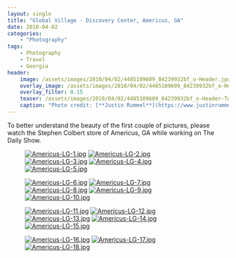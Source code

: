 ```yaml
---
layout: single
title: "Global Village - Discovery Center, Americus, GA"
date: 2010-04-02
categories:
    - "Photography"
tags:
    - Photography
    - Travel
    - Georgia
header:
    image: /assets/images/2010/04/02/4485109609_84239932bf_o-Header.jpg
    overlay_image: /assets/images/2010/04/02/4485109609_84239932bf_o-Header.jpg
    overlay_filter: 0.15
    teaser: /assets/images/2010/04/02/4485109609_84239932bf_o-Header-Twitter.jpg 		# Shrink image to 575 width
    caption: "Photo credit: [**Justin Rummel**](https://www.justinrummel.com)"
---
```


To better understand the beauty of the first couple of pictures, please watch the Stephen Colbert store of Americus, GA while working on The Daily Show.

<figure class="fifth">
<a href="{{ site.url }}/assets/images/2010/04/02/Americus-LG-1.jpg"><img src="{{ site.url }}/assets/images/2010/04/02/Americus-SM-1.jpg" title="Americus-LG-1.jpg" /></a>
<a href="{{ site.url }}/assets/images/2010/04/02/Americus-LG-2.jpg"><img src="{{ site.url }}/assets/images/2010/04/02/Americus-SM-2.jpg" title="Americus-LG-2.jpg" /></a>
<a href="{{ site.url }}/assets/images/2010/04/02/Americus-LG-3.jpg"><img src="{{ site.url }}/assets/images/2010/04/02/Americus-SM-3.jpg" title="Americus-LG-3.jpg" /></a>
<a href="{{ site.url }}/assets/images/2010/04/02/Americus-LG-4.jpg"><img src="{{ site.url }}/assets/images/2010/04/02/Americus-SM-4.jpg" title="Americus-LG-4.jpg" /></a>
<a href="{{ site.url }}/assets/images/2010/04/02/Americus-LG-5.jpg"><img src="{{ site.url }}/assets/images/2010/04/02/Americus-SM-5.jpg" title="Americus-LG-5.jpg" /></a>
</figure>
<figure class="fifth">
<a href="{{ site.url }}/assets/images/2010/04/02/Americus-LG-6.jpg"><img src="{{ site.url }}/assets/images/2010/04/02/Americus-SM-6.jpg" title="Americus-LG-6.jpg" /></a>
<a href="{{ site.url }}/assets/images/2010/04/02/Americus-LG-7.jpg"><img src="{{ site.url }}/assets/images/2010/04/02/Americus-SM-7.jpg" title="Americus-LG-7.jpg" /></a>
<a href="{{ site.url }}/assets/images/2010/04/02/Americus-LG-8.jpg"><img src="{{ site.url }}/assets/images/2010/04/02/Americus-SM-8.jpg" title="Americus-LG-8.jpg" /></a>
<a href="{{ site.url }}/assets/images/2010/04/02/Americus-LG-9.jpg"><img src="{{ site.url }}/assets/images/2010/04/02/Americus-SM-9.jpg" title="Americus-LG-9.jpg" /></a>
<a href="{{ site.url }}/assets/images/2010/04/02/Americus-LG-10.jpg"><img src="{{ site.url }}/assets/images/2010/04/02/Americus-SM-10.jpg" title="Americus-LG-10.jpg" /></a>
</figure>
<figure class="fifth">
<a href="{{ site.url }}/assets/images/2010/04/02/Americus-LG-11.jpg"><img src="{{ site.url }}/assets/images/2010/04/02/Americus-SM-11.jpg" title="Americus-LG-11.jpg" /></a>
<a href="{{ site.url }}/assets/images/2010/04/02/Americus-LG-12.jpg"><img src="{{ site.url }}/assets/images/2010/04/02/Americus-SM-12.jpg" title="Americus-LG-12.jpg" /></a>
<a href="{{ site.url }}/assets/images/2010/04/02/Americus-LG-13.jpg"><img src="{{ site.url }}/assets/images/2010/04/02/Americus-SM-13.jpg" title="Americus-LG-13.jpg" /></a>
<a href="{{ site.url }}/assets/images/2010/04/02/Americus-LG-14.jpg"><img src="{{ site.url }}/assets/images/2010/04/02/Americus-SM-14.jpg" title="Americus-LG-14.jpg" /></a>
<a href="{{ site.url }}/assets/images/2010/04/02/Americus-LG-15.jpg"><img src="{{ site.url }}/assets/images/2010/04/02/Americus-SM-15.jpg" title="Americus-LG-15.jpg" /></a>
</figure>
<figure class="fifth">
<a href="{{ site.url }}/assets/images/2010/04/02/Americus-LG-16.jpg"><img src="{{ site.url }}/assets/images/2010/04/02/Americus-SM-16.jpg" title="Americus-LG-16.jpg" /></a>
<a href="{{ site.url }}/assets/images/2010/04/02/Americus-LG-17.jpg"><img src="{{ site.url }}/assets/images/2010/04/02/Americus-SM-17.jpg" title="Americus-LG-17.jpg" /></a>
<a href="{{ site.url }}/assets/images/2010/04/02/Americus-LG-18.jpg"><img src="{{ site.url }}/assets/images/2010/04/02/Americus-SM-18.jpg" title="Americus-LG-18.jpg" /></a>
</figure>